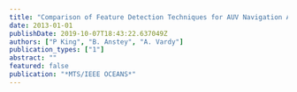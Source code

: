```yaml
---
title: "Comparison of Feature Detection Techniques for AUV Navigation Along a Trained Route"
date: 2013-01-01
publishDate: 2019-10-07T18:43:22.637049Z
authors: ["P King", "B. Anstey", "A. Vardy"]
publication_types: ["1"]
abstract: ""
featured: false
publication: "*MTS/IEEE OCEANS*"
---
```



